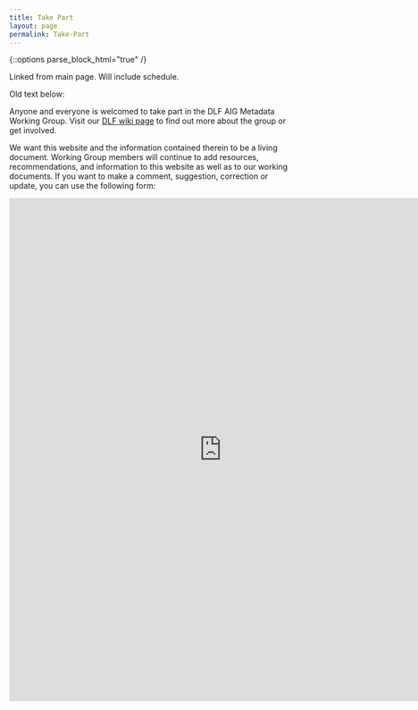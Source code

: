 ```yaml
---
title: Take Part
layout: page
permalink: Take-Part
---
```

{::options parse_block_html="true" /}

Linked from main page. Will include schedule.

Old text below:

Anyone and everyone is welcomed to take part in the DLF AIG Metadata Working Group. Visit our [DLF wiki page](https://wiki.diglib.org/Assessment:Metadata) to find out more about the group or get involved.

We want this website and the information contained therein to be a living document. Working Group members will continue to add resources, recommendations, and information to this website as well as to our working documents. If you want to make a comment, suggestion, correction or update, you can use the following form:


<iframe src="https://docs.google.com/forms/d/e/1FAIpQLSe1SG3Yv3WYotd8QlC_e1jp6q0KMQ836LLHjBojXwsQJwiZGQ/viewform?embedded=true" width="760" height="900" frameborder="0" marginheight="0" marginwidth="0">Loading...</iframe>